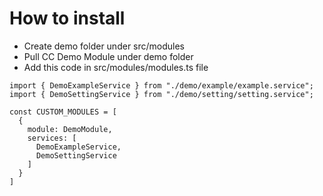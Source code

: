 # How to install

- Create demo folder under src/modules
- Pull CC Demo Module under demo folder
- Add this code in src/modules/modules.ts file

```
import { DemoExampleService } from "./demo/example/example.service";
import { DemoSettingService } from "./demo/setting/setting.service";

const CUSTOM_MODULES = [
  {
    module: DemoModule,
    services: [
      DemoExampleService,
      DemoSettingService
    ]
  }
]
```
